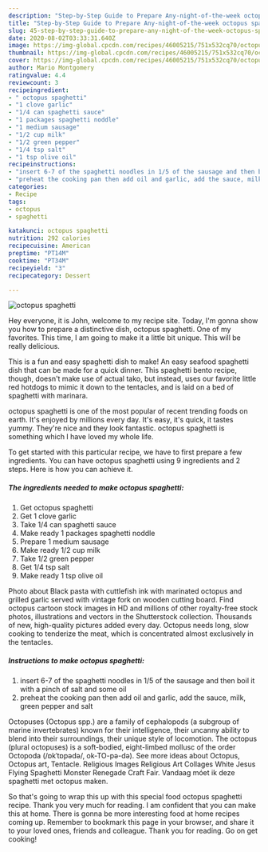 ```yaml
---
description: "Step-by-Step Guide to Prepare Any-night-of-the-week octopus spaghetti"
title: "Step-by-Step Guide to Prepare Any-night-of-the-week octopus spaghetti"
slug: 45-step-by-step-guide-to-prepare-any-night-of-the-week-octopus-spaghetti
date: 2020-08-02T03:33:31.640Z
image: https://img-global.cpcdn.com/recipes/46005215/751x532cq70/octopus-spaghetti-recipe-main-photo.jpg
thumbnail: https://img-global.cpcdn.com/recipes/46005215/751x532cq70/octopus-spaghetti-recipe-main-photo.jpg
cover: https://img-global.cpcdn.com/recipes/46005215/751x532cq70/octopus-spaghetti-recipe-main-photo.jpg
author: Mario Montgomery
ratingvalue: 4.4
reviewcount: 3
recipeingredient:
- " octopus spaghetti"
- "1 clove garlic"
- "1/4 can spaghetti sauce"
- "1 packages spaghetti noddle"
- "1 medium sausage"
- "1/2 cup milk"
- "1/2 green pepper"
- "1/4 tsp salt"
- "1 tsp olive oil"
recipeinstructions:
- "insert 6-7 of the spaghetti noodles in 1/5 of the sausage and then boil it with a pinch of salt and some oil"
- "preheat the cooking pan then add oil and garlic, add the sauce, milk, green pepper and salt"
categories:
- Recipe
tags:
- octopus
- spaghetti

katakunci: octopus spaghetti 
nutrition: 292 calories
recipecuisine: American
preptime: "PT14M"
cooktime: "PT34M"
recipeyield: "3"
recipecategory: Dessert

---
```



![octopus spaghetti](https://img-global.cpcdn.com/recipes/46005215/751x532cq70/octopus-spaghetti-recipe-main-photo.jpg)

Hey everyone, it is John, welcome to my recipe site. Today, I'm gonna show you how to prepare a distinctive dish, octopus spaghetti. One of my favorites. This time, I am going to make it a little bit unique. This will be really delicious.

This is a fun and easy spaghetti dish to make! An easy seafood spaghetti dish that can be made for a quick dinner. This spaghetti bento recipe, though, doesn&#39;t make use of actual tako, but instead, uses our favorite little red hotdogs to mimic it down to the tentacles, and is laid on a bed of spaghetti with marinara.

octopus spaghetti is one of the most popular of recent trending foods on earth. It's enjoyed by millions every day. It's easy, it's quick, it tastes yummy. They're nice and they look fantastic. octopus spaghetti is something which I have loved my whole life.


To get started with this particular recipe, we have to first prepare a few ingredients. You can have octopus spaghetti using 9 ingredients and 2 steps. Here is how you can achieve it.

<!--inarticleads1-->

##### The ingredients needed to make octopus spaghetti:

1. Get  octopus spaghetti
1. Get 1 clove garlic
1. Take 1/4 can spaghetti sauce
1. Make ready 1 packages spaghetti noddle
1. Prepare 1 medium sausage
1. Make ready 1/2 cup milk
1. Take 1/2 green pepper
1. Get 1/4 tsp salt
1. Make ready 1 tsp olive oil


Photo about Black pasta with cuttlefish ink with marinated octopus and grilled garlic served with vintage fork on wooden cutting board. Find octopus cartoon stock images in HD and millions of other royalty-free stock photos, illustrations and vectors in the Shutterstock collection. Thousands of new, high-quality pictures added every day. Octopus needs long, slow cooking to tenderize the meat, which is concentrated almost exclusively in the tentacles. 

<!--inarticleads2-->

##### Instructions to make octopus spaghetti:

1. insert 6-7 of the spaghetti noodles in 1/5 of the sausage and then boil it with a pinch of salt and some oil
1. preheat the cooking pan then add oil and garlic, add the sauce, milk, green pepper and salt


Octopuses (Octopus spp.) are a family of cephalopods (a subgroup of marine invertebrates) known for their intelligence, their uncanny ability to blend into their surroundings, their unique style of locomotion. The octopus (plural octopuses) is a soft-bodied, eight-limbed mollusc of the order Octopoda (/ɒkˈtɒpədə/, ok-TO-pə-də). See more ideas about Octopus, Octopus art, Tentacle. Religious Images Religious Art Collages White Jesus Flying Spaghetti Monster Renegade Craft Fair. Vandaag móet ik deze spaghetti met octopus maken. 

So that's going to wrap this up with this special food octopus spaghetti recipe. Thank you very much for reading. I am confident that you can make this at home. There is gonna be more interesting food at home recipes coming up. Remember to bookmark this page in your browser, and share it to your loved ones, friends and colleague. Thank you for reading. Go on get cooking!
